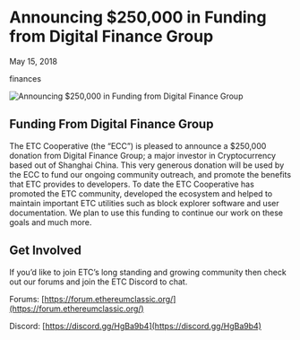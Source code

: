 # Announcing $250,000 in Funding from Digital Finance Group

May 15, 2018

finances

![Announcing $250,000 in Funding from Digital Finance Group](/img/posts/02_dfg.jpeg)

## Funding From Digital Finance Group

The ETC Cooperative (the “ECC”) is pleased to announce a $250,000 donation from Digital Finance Group; a major investor in Cryptocurrency based out of Shanghai China. This very generous donation will be used by the ECC to fund our ongoing community outreach, and promote the benefits that ETC provides to developers. To date the ETC Cooperative has promoted the ETC community, developed the ecosystem and helped to maintain important ETC utilities such as block explorer software and user documentation. We plan to use this funding to continue our work on these goals and much more.

## Get Involved

If you’d like to join ETC’s long standing and growing community then check out our forums and join the ETC Discord to chat.

Forums: [https://forum.ethereumclassic.org/](https://forum.ethereumclassic.org/)

Discord: [https://discord.gg/HgBa9b4](https://discord.gg/HgBa9b4)
